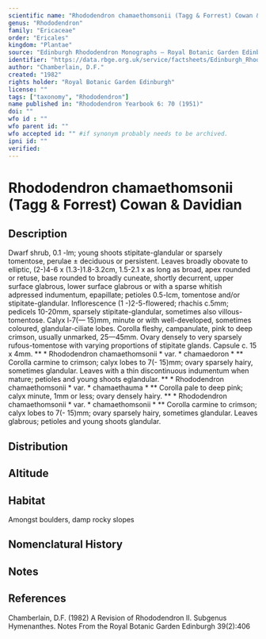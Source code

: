 ```yaml
---
scientific name: "Rhododendron chamaethomsonii (Tagg & Forrest) Cowan & Davidian"
genus: "Rhododendron"
family: "Ericaceae"
order: "Ericales"
kingdom: "Plantae"
source: "Edinburgh Rhododendron Monographs – Royal Botanic Garden Edinburgh"
identifier: "https://data.rbge.org.uk/service/factsheets/Edinburgh_Rhododendron_Monographs.xhtml"
author: "Chamberlain, D.F."
created: "1982"
rights holder: "Royal Botanic Garden Edinburgh"
license: ""
tags: ["taxonomy", "Rhododendron"]
name published in: "Rhododendron Yearbook 6: 70 (1951)"
doi: ""
wfo id : ""
wfo parent id: ""
wfo accepted id: "" #if synonym probably needs to be archived.                      
ipni id: ""
verified:
---
```


                       

# Rhododendron chamaethomsonii (Tagg & Forrest) Cowan & Davidian

## Description
Dwarf shrub, 0.1 -lm; young shoots stipitate-glandular or sparsely tomentose, perulae ± deciduous or persistent. Leaves broadly obovate to elliptic, (2-)4-6 x (1.3-)1.8-3.2cm, 1.5-2.1 x as long as broad, apex rounded or retuse, base rounded to broadly cuneate, shortly decurrent, upper surface glabrous, lower surface glabrous or with a sparse whitish adpressed indumentum, epapillate; petioles 0.5-lcm, tomentose and/or stipitate-glandular. Inflorescence (1 -)2-5-flowered; rhachis c.5mm; pedicels 10-20mm, sparsely stipitate-glandular, sometimes also villous-tomentose. Calyx l-7(— 15)mm, minute or with well-developed, sometimes coloured, glandular-ciliate lobes. Corolla fleshy, campanulate, pink to deep crimson, usually unmarked, 25—45mm. Ovary densely to very sparsely rufous-tomentose with varying proportions of stipitate glands. Capsule c. 15 x 4mm. ** * Rhododendron chamaethomsonii * var. * chamaedoron * ** Corolla carmine to crimson; calyx lobes to 7(- 15)mm; ovary sparsely hairy, sometimes glandular. Leaves with a thin discontinuous indumentum when mature; petioles and young shoots eglandular. ** * Rhododendron chamaethomsonii * var. * chamaethauma * ** Corolla pale to deep pink; calyx minute, 1mm or less; ovary densely hairy. ** * Rhododendron chamaethomsonii * var. * chamaethomsonii * ** Corolla carmine to crimson; calyx lobes to 7(- 15)mm; ovary sparsely hairy, sometimes glandular. Leaves glabrous; petioles and young shoots glandular.

## Distribution


## Altitude


## Habitat
Amongst boulders, damp rocky slopes

## Nomenclatural History

                       
## Notes


## References

Chamberlain, D.F. (1982) A Revision of Rhododendron II. Subgenus Hymenanthes. Notes From the Royal Botanic Garden Edinburgh 39(2):406
